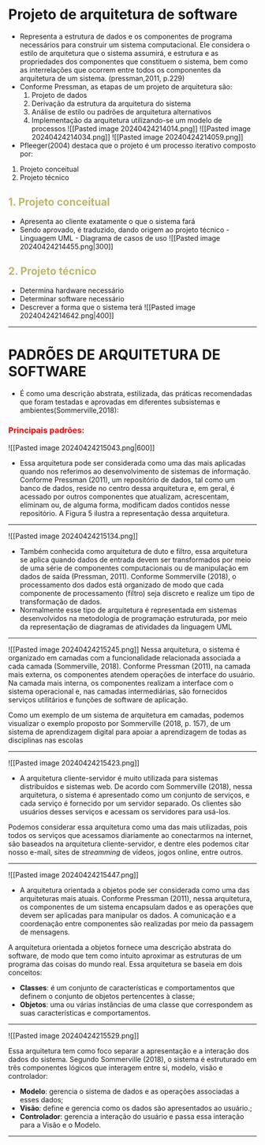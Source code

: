 # Projeto de arquitetura de software
- Representa a estrutura de dados e os componentes de programa necessários para construir um sistema computacional. Ele considera o estilo de arquitetura que o sistema assumirá, e estrutura e as propriedades dos componentes que constituem o sistema, bem como as interrelações que ocorrem entre todos os componentes da arquitetura de um sistema. (pressman,2011, p.229)
- Conforme Pressman, as etapas de um projeto de arquitetura são:
	1. Projeto de dados
	2. Derivação da estrutura da arquitetura do sistema
	3. Análise de estilo ou padrões de arquitetura alternativos
	4. Implementação da arquitetura utilizando-se um modelo de processos
![[Pasted image 20240424214014.png]]
![[Pasted image 20240424214034.png]]
![[Pasted image 20240424214059.png]]
- Pfleeger(2004) destaca que o projeto é um processo iterativo composto por:
1. Projeto conceitual
2. Projeto técnico

## <span style="color:#BDB76B">1. Projeto conceitual</span>
- Apresenta ao cliente exatamente o que o sistema fará
- Sendo aprovado, é traduzido, dando origem ao projeto técnico
		- Linguagem UML
		- Diagrama de casos de uso
![[Pasted image 20240424214455.png|300]]

## <span style="color:#BDB76B">2. Projeto técnico</span>
- Determina hardware necessário
- Determinar software necessário
- Descrever a forma que o sistema terá
![[Pasted image 20240424214642.png|400]]

---
# PADRÕES DE ARQUITETURA DE SOFTWARE
- É como uma descrição abstrata, estilizada, das práticas recomendadas que foram testadas e aprovadas em diferentes subsistemas e ambientes(Sommerville,2018):

### <span style="color:red">Principais padrões:</span> 

![[Pasted image 20240424215043.png|600]]
- Essa arquitetura pode ser considerada como uma das mais aplicadas quando nos referimos ao desenvolvimento de sistemas de informação. Conforme Pressman (2011), um repositório de dados, tal como um banco de dados, reside no centro dessa arquitetura e, em geral, é acessado por outros componentes que atualizam, acrescentam, eliminam ou, de alguma forma, modificam dados contidos nesse repositório. A Figura 5 ilustra a representação dessa arquitetura.
---

![[Pasted image 20240424215134.png]]
- Também conhecida como arquitetura de duto e filtro, essa arquitetura se aplica quando dados de entrada devem ser transformados por meio de uma série de componentes computacionais ou de manipulação em dados de saída (Pressman, 2011). Conforme Sommerville (2018), o processamento dos dados está organizado de modo que cada componente de processamento (filtro) seja discreto e realize um tipo de transformação de dados.
- Normalmente esse tipo de arquitetura é representada em sistemas desenvolvidos na metodologia de programação estruturada, por meio da representação de diagramas de atividades da linguagem UML
----

![[Pasted image 20240424215245.png]]
Nessa arquitetura, o sistema é organizado em camadas com a funcionalidade relacionada associada a cada camada (Sommerville, 2018). Conforme Pressman (2011), na camada mais externa, os componentes atendem operações de interface do usuário. Na camada mais interna, os componentes realizam a interface com o sistema operacional e, nas camadas intermediárias, são fornecidos serviços utilitários e funções de software de aplicação.

Como um exemplo de um sistema de arquitetura em camadas, podemos visualizar o exemplo proposto por Sommerville (2018, p. 157), de um sistema de aprendizagem digital para apoiar a aprendizagem de todas as disciplinas nas escolas

----

![[Pasted image 20240424215423.png]]
- A arquitetura cliente-servidor é muito utilizada para sistemas distribuídos e sistemas web. De acordo com Sommerville (2018), nessa arquitetura, o sistema é apresentado como um conjunto de serviços, e cada serviço é fornecido por um servidor separado. Os clientes são usuários desses serviços e acessam os servidores para usá-los.

Podemos considerar essa arquitetura como uma das mais utilizadas, pois todos os serviços que acessamos diariamente ao conectarmos na internet, são baseados na arquitetura cliente-servidor, e dentre eles podemos citar nosso e-mail, sites de _streamming_ de vídeos, jogos online, entre outros.

-----
![[Pasted image 20240424215447.png]]
- A arquitetura orientada a objetos pode ser considerada como uma das arquiteturas mais atuais. Conforme Pressman (2011), nessa arquitetura, os componentes de um sistema encapsulam dados e as operações que devem ser aplicadas para manipular os dados. A comunicação e a coordenação entre componentes são realizadas por meio da passagem de mensagens.

A arquitetura orientada a objetos fornece uma descrição abstrata do software, de modo que tem como intuito aproximar as estruturas de um programa das coisas do mundo real. Essa arquitetura se baseia em dois conceitos:

- **Classes**: é um conjunto de características e comportamentos que definem o conjunto de objetos pertencentes à classe;
- **Objetos**: uma ou várias instâncias de uma classe que correspondem as suas características e comportamentos.

---
![[Pasted image 20240424215529.png]]

Essa arquitetura tem como foco separar a apresentação e a interação dos dados do sistema. Segundo Sommerville (2018), o sistema é estruturado em três componentes lógicos que interagem entre si, modelo, visão e controlador:

- **Modelo**: gerencia o sistema de dados e as operações associadas a esses dados;
- **Visão**: define e gerencia como os dados são apresentados ao usuário.;
- **Controlador**: gerencia a interação do usuário e passa essa interação para a Visão e o Modelo.

---
